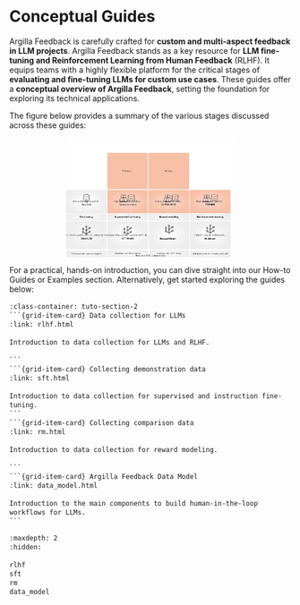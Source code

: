 # Conceptual Guides
Argilla Feedback is carefully crafted for **custom and multi-aspect feedback in LLM projects**. Argilla Feedback stands as a key resource for **LLM fine-tuning and Reinforcement Learning from Human Feedback** (RLHF). It equips teams with a highly flexible platform for the critical stages of **evaluating and fine-tuning LLMs for custom use cases**. These guides offer a **conceptual overview of Argilla Feedback**, setting the foundation for exploring its technical applications. 

The figure below provides a summary of the various stages discussed across these guides:

<img src="../../../_static/images/llms/rlhf.svg" alt="LLM fine-tuning stages" style="display:block;margin-left:auto;margin-right:auto; width:60%">

For a practical, hands-on introduction, you can dive straight into our How-to Guides or Examples section. Alternatively, get started exploring the guides below:


````{grid}  1 1 3 3
:class-container: tuto-section-2
```{grid-item-card} Data collection for LLMs
:link: rlhf.html

Introduction to data collection for LLMs and RLHF.

```
```{grid-item-card} Collecting demonstration data
:link: sft.html

Introduction to data collection for supervised and instruction fine-tuning.
```
```{grid-item-card} Collecting comparison data
:link: rm.html

Introduction to data collection for reward modeling.

```
```{grid-item-card} Argilla Feedback Data Model
:link: data_model.html

Introduction to the main components to build human-in-the-loop workflows for LLMs.
```
````


```{toctree}
:maxdepth: 2
:hidden:

rlhf
sft
rm
data_model
```